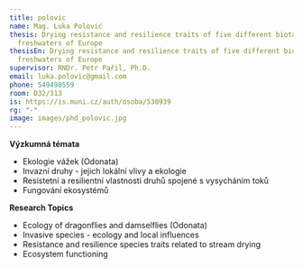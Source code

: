 ```yaml
---
title: polovic
name: Mag. Luka Polović
thesis: Drying resistance and resilience traits of five different biota across
  freshwaters of Europe
thesisEn: Drying resistance and resilience traits of five different biota across
  freshwaters of Europe
supervisor: RNDr. Petr Pařil, Ph.D.
email: luka.polovic@gmail.com
phone: 549498559
room: D32/313
is: https://is.muni.cz/auth/osoba/530939
rg: "-"
image: images/phd_polovic.jpg
---
```

<div class="cz">

**Výzkumná témata**

* Ekologie vážek (Odonata)
* I﻿nvazní druhy - jejich lokální vlivy a ekologie
* R﻿esistetní a resilientní vlastnosti druhů spojené s vysycháním toků
* F﻿ungování ekosystémů

</div>

<div class="en">

**Research Topics**

* E﻿cology of dragonflies and damselflies (Odonata)
* I﻿nvasive species - ecology and local influences
* R﻿esistance and resilience species traits related to stream drying
* E﻿cosystem functioning

</div>